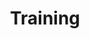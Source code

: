 ---
title: "Training"

categories: ['']

tags: ['Training']

arwords: 'التدريب'
arwords2: 'تدريب النظام'

arexps: []

enwords: ['Training']

enexps: []

arlexicons: 'د'

enlexicons: 'T'

authors: ['Ruqayya Roshdy']

translators: ['']

citations: 'تطبيقات أساسية في المعالجة الآلية للغة العربية'

sources: 'مركز الملك عبدالله بن عبدالعزيز الدولي لخدمة اللغة العربية'

word: "true"

slug: ""
---